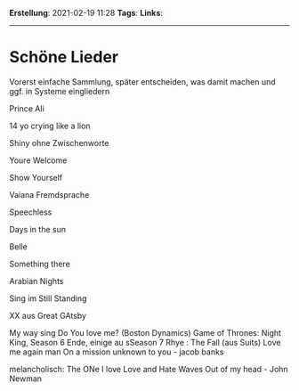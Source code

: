 **Erstellung**: 2021-02-19  11:28
**Tags**:
**Links**:

---
# Schöne Lieder
Vorerst einfache Sammlung, später entscheiden, was damit machen und ggf. in Systeme eingliedern

      

Prince Ali

14 yo crying like a lion

Shiny ohne Zwischenworte

Youre Welcome

Show Yourself

Vaiana Fremdsprache

Speechless

Days in the sun

Belle

Something there

Arabian Nights

Sing im Still Standing

XX aus Great GAtsby

My way sing
Do You love me? (Boston Dynamics)
Game of Thrones: Night King, Season 6 Ende, einige au sSeason 7
Rhye : The Fall (aus Suits)
Love me again
man On a mission
unknown to you - jacob banks

melancholisch:
The ONe I love
Love and Hate
Waves
Out of my head - John Newman